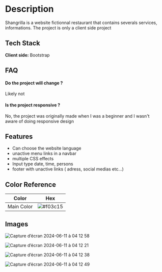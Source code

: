 
# Description

Shangrilla is a website fictionnal restaurant that contains severals services, informations. The project is only a client side project 
## Tech Stack

**Client side:** Bootstrap



## FAQ

#### Do the project will change  ? 

Likely not

#### Is the project responsive ? 

No, the project was originally made when I was a beginner and I wasn't aware of doing responsive design


## Features

- Can choose the website language
- unactive menu links in a navbar
- multiple CSS effects 
- Input type date, time, persons
- footer with unactive links ( adress, social medias etc...)


## Color Reference

| Color             | Hex                                                                |
| ----------------- | ------------------------------------------------------------------ |
| Main Color |![#f03c15](https://placehold.co/15x15/a49259/a49259.png)|



## Images

![Capture d’écran 2024-06-11 à 04 12 58](https://github.com/alexisr91/shangrilla/assets/160608635/b3c55cc4-0be5-40f8-9037-f7123b4a7e39)

![Capture d’écran 2024-06-11 à 04 12 21](https://github.com/alexisr91/shangrilla/assets/160608635/17888425-0e81-4233-93a5-ad52c8c528f3)

![Capture d’écran 2024-06-11 à 04 12 38](https://github.com/alexisr91/shangrilla/assets/160608635/5ab5ac49-0970-4f7a-9081-324f12447bc6)

![Capture d’écran 2024-06-11 à 04 12 49](https://github.com/alexisr91/shangrilla/assets/160608635/e1b9cc8a-64f2-4635-98df-28f0a657fe09)
